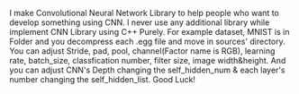 I make Convolutional Neural Network Library to help people who want to develop something using CNN.
I never use any additional library while implement CNN Library using C++ Purely.
For example dataset, MNIST is in Folder and you decompress each .egg file and move in sources' directory.
You can adjust Stride, pad, pool, channel(Factor name is RGB), learning rate, batch_size, 
classfication number, filter size,  image width&height.
And you can adjust CNN's Depth changing the self_hidden_num & each layer's number changing the self_hidden_list.
Good Luck!
